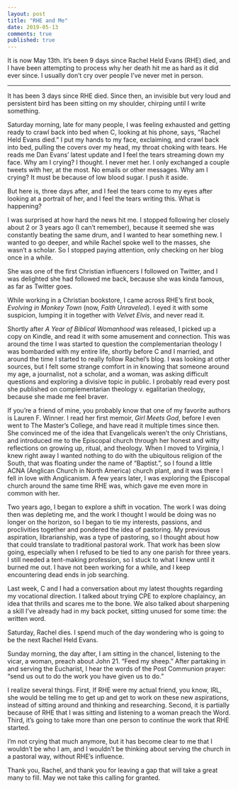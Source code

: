 ```yaml
---
layout: post
title: "RHE and Me"
date: 2019-05-13
comments: true
published: true
---
```


It is now May 13th. It’s been 9 days since Rachel Held Evans (RHE) died, and I have been attempting to process why her death hit me as hard as it did ever since. I usually don’t cry over people I’ve never met in person.

---

It has been 3 days since RHE died. Since then, an invisible but very loud and persistent bird has been sitting on my shoulder, chirping until I write something.

Saturday morning, late for many people, I was feeling exhausted and getting ready to crawl back into bed when C, looking at his phone, says, “Rachel Held Evans died.” I put my hands to my face, exclaiming, and crawl back into bed, pulling the covers over my head, my throat choking with tears. He reads me Dan Evans’ latest update and I feel the tears streaming down my face. Why am I crying? I thought. I never met her. I only exchanged a couple tweets with her, at the most. No emails or other messages. Why am I crying? It must be because of low blood sugar. I push it aside.

But here is, three days after, and I feel the tears come to my eyes after looking at a portrait of her, and I feel the tears writing this. What is happening?

I was surprised at how hard the news hit me. I stopped following her closely about 2 or 3 years ago (I can’t remember), because it seemed she was constantly beating the same drum, and I wanted to hear something new. I wanted to go deeper, and while Rachel spoke well to the masses, she wasn’t a scholar. So I stopped paying attention, only checking on her blog once in a while.

She was one of the first Christian influencers I followed on Twitter, and I was delighted she had followed me back, because she was kinda famous, as far as Twitter goes.

While working in a Christian bookstore, I came across RHE’s first book, *Evolving in Monkey
Town* (now, *Faith Unraveled*). I eyed it with some suspicion, lumping it in together with *Velvet Elvis*, and never read it.

Shortly after *A Year of Biblical Womanhood* was released, I picked up a copy on Kindle, and read it with some amusement and connection. This was around the time I was started to question the complementarian theology I was bombarded with my entire life, shortly before C and I married, and around the time I started to really follow Rachel’s blog. I was looking at other sources, but I felt some strange comfort in in knowing that someone around my age, a journalist, not a scholar, and a woman, was asking difficult questions and exploring a divisive topic in public. I probably read every post she published on complementarian theology v. egalitarian theology, because she made me feel braver.

If you’re a friend of mine, you probably know that one of my favorite authors is Lauren F. Winner. I read her first memoir, _Girl Meets God_,  before I even went to The Master’s College, and have read it multiple times since then. She convinced me of the idea that Evangelicals weren’t the only Christians, and introduced me to the Episcopal church through her honest and witty reflections on growing up, ritual, and theology. When I moved to Virginia, I knew right away I wanted nothing to do with the ubiquitous religion of the South, that was floating under the name of “Baptist.”, so I found a little ACNA (Anglican Church in North America) church plant, and it was there I fell in love with Anglicanism. A few years later, I was exploring the Episcopal church around the same time RHE was, which gave me even more in common with her.

Two years ago, I began to explore a shift in vocation. The work I was doing then was depleting me, and the work I thought I would be doing was no longer on the horizon, so I began to tie my interests, passions, and proclivities together and pondered the idea of pastoring. My previous aspiration, librarianship, was a type of pastoring, so I thought about how that could translate to traditional pastoral work. That work has been slow going, especially when I refused to be tied to any one parish for three years. I still needed a tent-making profession, so I stuck to what I knew until it burned me out. I have not been working for a while, and I keep encountering dead ends in job searching.

Last week, C and I had a conversation about my latest thoughts regarding my vocational direction. I talked about trying CPE to explore chaplaincy, an idea that thrills and scares me to the bone. We also talked about sharpening a skill I’ve already had in my back pocket, sitting unused for some time: the written word.

Saturday, Rachel dies. I spend much of the day wondering who is going to be the next Rachel Held Evans.

Sunday morning, the day after, I am sitting in the chancel, listening to the vicar, a woman, preach about John 21. “Feed my sheep.” After partaking in and serving the Eucharist, I hear the words of the Post Communion prayer: “send us out to do the work you have given us to do.”

I realize several things. First, If RHE were my actual friend, you know, IRL, she would be telling me to get up and get to work on these new aspirations, instead of sitting around and thinking and researching. Second, it is partially because of RHE that I was sitting and listening to a woman preach the Word. Third, it’s going to take more than one person to continue the work that RHE started.

I’m not crying that much anymore, but it has become clear to me that I wouldn’t be who I am, and I wouldn’t be thinking about serving the church in a pastoral way, without RHE’s influence.

Thank you, Rachel, and thank you for leaving a gap that will take a great many to fill. May we not take this calling for granted.

